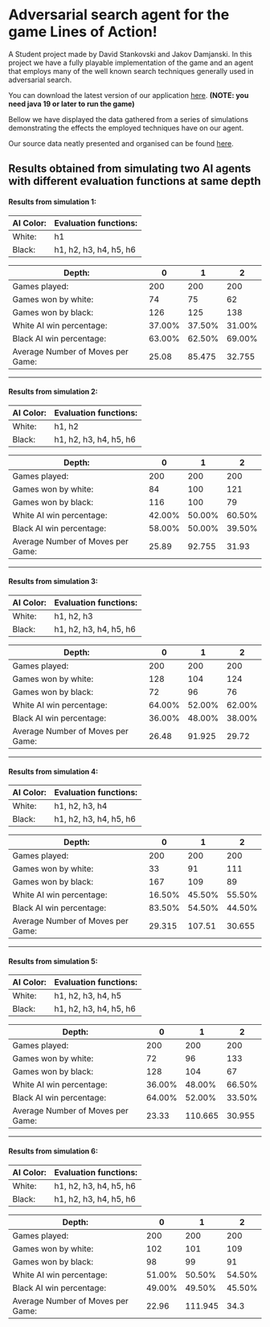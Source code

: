 # Adversarial search agent for the game Lines of Action!

A Student project made by David Stankovski and Jakov Damjanski. 
In this project we have a fully playable implementation of the game and an agent that employs
many of the well known search techniques generally used in adversarial search.

You can download the latest version of our application [here](https://www.dropbox.com/scl/fi/qw1nck0dm8bpd40pema3q/LinesOfAction.jar?rlkey=zct0abwkfzyfzfjqmlvxd7rmx&dl=0 "Download app").
**(NOTE:  you need java 19 or later to run the game)**

Bellow we have displayed the data gathered from a series of simulations demonstrating the effects the employed techniques
have on our agent.

Our source data neatly presented and organised can be found [here](https://finkiukim-my.sharepoint.com/:x:/g/personal/david_stankovski_students_finki_ukim_mk/EXHHZ6FbRmhKh9WW7E2L2AcBmHmEsamCrC289FRQLWpRXw?e=cKWfRN "Go to data sheets").

## Results obtained from simulating two AI agents with different evaluation functions at same depth
<div>
<h4>Results from simulation 1:</h4>

| AI Color: | Evaluation functions:  |
| --------- | ---------------------- |
| White:    | h1                     |
| Black:    | h1, h2, h3, h4, h5, h6 |

| Depth:                            | 0         | 1        | 2        |
| --------------------------------- | --------- | -------- | -------- |
| Games played:                     | 200       | 200      | 200      |
| Games won by white:               | 74        | 75       | 62       |
| Games won by black:               | 126       | 125      | 138      |
| White AI win percentage:          | 37.00%    | 37.50%   | 31.00%   |
| Black AI win percentage:          | 63.00%    | 62.50%   | 69.00%   |
| Average Number of Moves per Game: | 25.08     | 85.475   | 32.755   |

<hr>
<h4>Results from simulation 2:</h4>

| AI Color: | Evaluation functions:  |
| --------- | ---------------------- |
| White:    | h1, h2                 |
| Black:    | h1, h2, h3, h4, h5, h6 |

| Depth:                            | 0         | 1       | 2        |
| --------------------------------- | --------- | ------- | -------- |
| Games played:                     | 200       | 200     | 200      |
| Games won by white:               | 84        | 100     | 121      |
| Games won by black:               | 116       | 100     | 79       |
| White AI win percentage:          | 42.00%    | 50.00%  | 60.50%   |
| Black AI win percentage:          | 58.00%    | 50.00%  | 39.50%   |
| Average Number of Moves per Game: | 25.89     | 92.755  | 31.93    |

<hr>
<h4>Results from simulation 3:</h4>

| AI Color: | Evaluation functions:  |
| --------- | ---------------------- |
| White:    | h1, h2, h3             |
| Black:    | h1, h2, h3, h4, h5, h6 |

| Depth:                            | 0        | 1        | 2        |
| --------------------------------- | -------- | -------- | -------- |
| Games played:                     | 200      | 200      | 200      |
| Games won by white:               | 128      | 104      | 124      |
| Games won by black:               | 72       | 96       | 76       |
| White AI win percentage:          | 64.00%   | 52.00%   | 62.00%   |
| Black AI win percentage:          | 36.00%   | 48.00%   | 38.00%   |
| Average Number of Moves per Game: | 26.48    | 91.925   | 29.72    |

<hr>
<h4>Results from simulation 4:</h4>

| AI Color: | Evaluation functions:  |
| --------- | ---------------------- |
| White:    | h1, h2, h3, h4         |
| Black:    | h1, h2, h3, h4, h5, h6 |

| Depth:                            | 0         | 1         | 2         |
| --------------------------------- | --------- | --------- | --------- |
| Games played:                     | 200       | 200       | 200       |
| Games won by white:               | 33        | 91        | 111       |
| Games won by black:               | 167       | 109       | 89        |
| White AI win percentage:          | 16.50%    | 45.50%    | 55.50%    |
| Black AI win percentage:          | 83.50%    | 54.50%    | 44.50%    |
| Average Number of Moves per Game: | 29.315    | 107.51    | 30.655    |

<hr>
<h4>Results from simulation 5:</h4>

| AI Color: | Evaluation functions:  |
| --------- | ---------------------- |
| White:    | h1, h2, h3, h4, h5     |
| Black:    | h1, h2, h3, h4, h5, h6 |

| Depth:                            | 0        | 1         | 2         |
| --------------------------------- | -------- | --------- | --------- |
| Games played:                     | 200      | 200       | 200       |
| Games won by white:               | 72       | 96        | 133       |
| Games won by black:               | 128      | 104       | 67        |
| White AI win percentage:          | 36.00%   | 48.00%    | 66.50%    |
| Black AI win percentage:          | 64.00%   | 52.00%    | 33.50%    |
| Average Number of Moves per Game: | 23.33    | 110.665   | 30.955    |

<hr>
<h4>Results from simulation 6:</h4>

| AI Color: | Evaluation functions:  |
| --------- | ---------------------- |
| White:    | h1, h2, h3, h4, h5, h6 |
| Black:    | h1, h2, h3, h4, h5, h6 |

| Depth:                            | 0        | 1         | 2         |
| --------------------------------- | -------- | --------- | --------- |
| Games played:                     | 200      | 200       | 200       |
| Games won by white:               | 102      | 101       | 109       |
| Games won by black:               | 98       | 99        | 91        |
| White AI win percentage:          | 51.00%   | 50.50%    | 54.50%    |
| Black AI win percentage:          | 49.00%   | 49.50%    | 45.50%    |
| Average Number of Moves per Game: | 22.96    | 111.945   | 34.3      |
</div>
